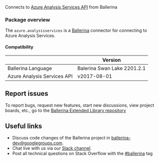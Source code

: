 Connects to [Azure Analysis Services API](https://azure.microsoft.com/en-us/services/analysis-services/) from Ballerina

### Package overview

The `azure.analysisservices` is a [Ballerina](https://ballerina.io/) connector for connecting to Azure Analysis Services.

#### Compatibility
|                             | Version                     |
|-----------------------------|-----------------------------|
| Ballerina Language          | Balerina Swan Lake 2201.2.1 |
| Azure Analysis Services API | v2017-08-01                 |

## Report issues
To report bugs, request new features, start new discussions, view project boards, etc., go to the [Ballerina Extended Library repository](https://github.com/ballerina-platform/ballerina-extended-library)

## Useful links
- Discuss code changes of the Ballerina project in [ballerina-dev@googlegroups.com](mailto:ballerina-dev@googlegroups.com).
- Chat live with us via our [Slack channel](https://ballerina.io/community/slack/).
- Post all technical questions on Stack Overflow with the [#ballerina](https://stackoverflow.com/questions/tagged/ballerina) tag
